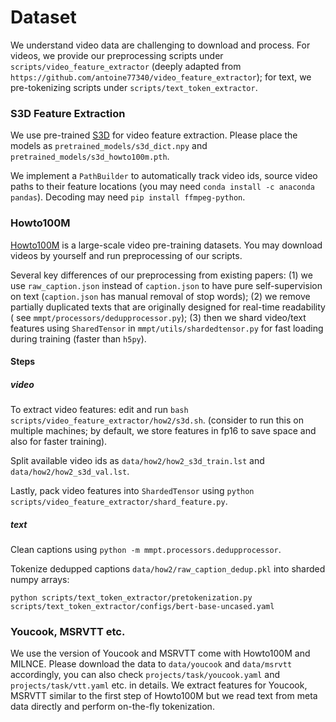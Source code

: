 # Dataset

We understand video data are challenging to download and process. For videos, we provide our preprocessing scripts
under `scripts/video_feature_extractor` (deeply adapted from `https://github.com/antoine77340/video_feature_extractor`);
for text, we pre-tokenizing scripts under `scripts/text_token_extractor`.

### S3D Feature Extraction

We use pre-trained [S3D](https://github.com/antoine77340/S3D_HowTo100M) for video feature extraction. Please place the
models as `pretrained_models/s3d_dict.npy` and `pretrained_models/s3d_howto100m.pth`.

We implement a `PathBuilder` to automatically track video ids, source video paths to their feature locations (you may
need `conda install -c anaconda pandas`). Decoding may need `pip install ffmpeg-python`.

### Howto100M

[Howto100M](https://www.di.ens.fr/willow/research/howto100m/) is a large-scale video pre-training datasets. You may
download videos by yourself and run preprocessing of our scripts.

Several key differences of our preprocessing from existing papers: (1) we use `raw_caption.json` instead
of `caption.json` to have pure self-supervision on text (`caption.json` has manual removal of stop words); (2) we remove
partially duplicated texts that are originally designed for real-time readability (
see `mmpt/processors/dedupprocessor.py`); (3) then we shard video/text features using `SharedTensor`
in `mmpt/utils/shardedtensor.py` for fast loading during training (faster than `h5py`).

#### Steps

##### video

To extract video features: edit and run `bash scripts/video_feature_extractor/how2/s3d.sh`. (consider to run this on
multiple machines; by default, we store features in fp16 to save space and also for faster training).

Split available video ids as `data/how2/how2_s3d_train.lst` and `data/how2/how2_s3d_val.lst`.

Lastly, pack video features into `ShardedTensor` using `python scripts/video_feature_extractor/shard_feature.py`.

##### text

Clean captions using `python -m mmpt.processors.dedupprocessor`.

Tokenize dedupped captions `data/how2/raw_caption_dedup.pkl` into sharded numpy arrays:

```
python scripts/text_token_extractor/pretokenization.py scripts/text_token_extractor/configs/bert-base-uncased.yaml
```

### Youcook, MSRVTT etc.

We use the version of Youcook and MSRVTT come with Howto100M and MILNCE. Please download the data to `data/youcook`
and `data/msrvtt` accordingly, you can also check `projects/task/youcook.yaml` and `projects/task/vtt.yaml` etc. in
details. We extract features for Youcook, MSRVTT similar to the first step of Howto100M but we read text from meta data
directly and perform on-the-fly tokenization.

